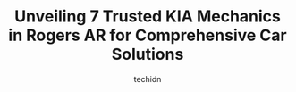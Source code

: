 ---
layout: ampstory
image: https://images.unsplash.com/photo-1568616389075-7ec27e747c9a?ixlib=rb-4.0.3&ixid=MnwxMjA3fDB8MHxwaG90by1wYWdlfHx8fGVufDB8fHx8&auto=format&fit=crop&w=640&h=853&q=80
author: techidn
featured: false
description: Searching for the finest KIA Mechanic in Rogers AR, USA? Look no further than the 7 best KIA Mechanic in the area, where youll find a team of highly qualified professionals ready to handle 
title: Unveiling 7 Trusted KIA Mechanics in Rogers AR for Comprehensive Car Solutions
cover:
   title: Unveiling 7 Trusted KIA Mechanics in Rogers AR for Comprehensive Car Solutions
   subtitle: Rickpate
   background: https://images.unsplash.com/photo-1568616389075-7ec27e747c9a?ixlib=rb-4.0.3&ixid=MnwxMjA3fDB8MHxwaG90by1wYWdlfHx8fGVufDB8fHx8&auto=format&fit=crop&w=640&h=853&q=80

pages: 
 - layout: thirds
   top: <h1>#1 The KAR Shop</h1>
   bottom: "<p>Used the KAR Shop for the first time today. Cant say enough good things about my experience. I called and talked to Amy, who was very friendly and helpful. She booked a </p>"
   background: https://www.knot35.com/toplist/wp-content/uploads/2023/06/best-kia-mechanic-1-in-rogers-ar-1685832515.jpeg
   backgroundblur: true
 - layout: thirds
   top: <h1>#2 Kwik Kar Auto Repair and Service Center</h1>
   bottom: "<p>2214 W Walnut St, Rogers, AR 72756, United States</p>"
   background: https://www.knot35.com/toplist/wp-content/uploads/2023/06/best-kia-mechanic-2-in-rogers-ar-1685832515.jpeg
   cta:
      link: https://www.knot35.com/toplist/unveiling-7-trusted-kia-mechanics-in-rogers-ar-for-comprehensive-car-solutions/
      text: Unveiling 7 Trusted KIA Mechanics in Rogers AR for Comprehensive Car Solutions
 - layout: thirds
   top: <h1>#3 Advanced Automotive</h1>
   bottom: "<p>2412 S 8th St, Rogers, AR 72758, United States</p>"
   background: https://www.knot35.com/toplist/wp-content/uploads/2023/06/best-kia-mechanic-3-in-rogers-ar-1685832515.jpeg
   cta:
      link: https://www.knot35.com/toplist/unveiling-7-trusted-kia-mechanics-in-rogers-ar-for-comprehensive-car-solutions/
      text: Unveiling 7 Trusted KIA Mechanics in Rogers AR for Comprehensive Car Solutions
 - layout: thirds
   top: <h1>#4 Auto Maintenance Inc.</h1>
   bottom: "<p>103 N 14th Pl, Rogers, AR 72756, United States</p>"
   background: https://images.unsplash.com/photo-1604871000636-074fa5117945?ixlib=rb-4.0.3&ixid=MnwxMjA3fDB8MHxwaG90by1wYWdlfHx8fGVufDB8fHx8&auto=format&fit=crop&w=640&h=853&q=80
   cta:
      link: https://www.knot35.com/toplist/unveiling-7-trusted-kia-mechanics-in-rogers-ar-for-comprehensive-car-solutions/
      text: Unveiling 7 Trusted KIA Mechanics in Rogers AR for Comprehensive Car Solutions
 - layout: thirds
   top: <h1>#5 Johns Auto Repair</h1>
   bottom: "<p>730 W Laurel Cir, Rogers, AR 72758, United States</p>"
   background: https://images.unsplash.com/photo-1591393223703-56fe1347ac62?ixlib=rb-4.0.3&ixid=MnwxMjA3fDB8MHxwaG90by1wYWdlfHx8fGVufDB8fHx8&auto=format&fit=crop&w=640&h=853&q=80
   cta:
      link: https://www.knot35.com/toplist/unveiling-7-trusted-kia-mechanics-in-rogers-ar-for-comprehensive-car-solutions/
      text: Unveiling 7 Trusted KIA Mechanics in Rogers AR for Comprehensive Car Solutions
 - layout: thirds
   top: <h1>#6 El Kompa Auto Repair & Sales</h1>
   bottom: "<p>706 N 8th St, Rogers, AR 72756, United States</p>"
   background: https://images.unsplash.com/photo-1533998839656-76f5e4b2bccb?ixlib=rb-4.0.3&ixid=MnwxMjA3fDB8MHxwaG90by1wYWdlfHx8fGVufDB8fHx8&auto=format&fit=crop&w=640&h=853&q=80
   cta:
      link: https://www.knot35.com/toplist/unveiling-7-trusted-kia-mechanics-in-rogers-ar-for-comprehensive-car-solutions/
      text: Unveiling 7 Trusted KIA Mechanics in Rogers AR for Comprehensive Car Solutions
 - layout: thirds
   top: <h1>#7 Rogers car company</h1>
   bottom: "<p>401 W Hudson Rd, Rogers, AR 72756, United States</p>"
   background: https://images.unsplash.com/photo-1597773150796-e5c14ebecbf5?ixlib=rb-4.0.3&ixid=MnwxMjA3fDB8MHxwaG90by1wYWdlfHx8fGVufDB8fHx8&auto=format&fit=crop&w=640&h=853&q=80
   cta:
      link: https://www.knot35.com/toplist/unveiling-7-trusted-kia-mechanics-in-rogers-ar-for-comprehensive-car-solutions/
      text: Unveiling 7 Trusted KIA Mechanics in Rogers AR for Comprehensive Car Solutions
 - layout: thirds
   middle: Continue reading...
   background: https://images.unsplash.com/photo-1614648718611-0635f29016cb?ixlib=rb-4.0.3&ixid=MnwxMjA3fDB8MHxwaG90by1wYWdlfHx8fGVufDB8fHx8&auto=format&fit=crop&w=640&h=853&q=80
   cta:
      link: https://www.knot35.com/toplist/unveiling-7-trusted-kia-mechanics-in-rogers-ar-for-comprehensive-car-solutions/
      text: Unveiling 7 Trusted KIA Mechanics in Rogers AR for Comprehensive Car Solutions
      
---